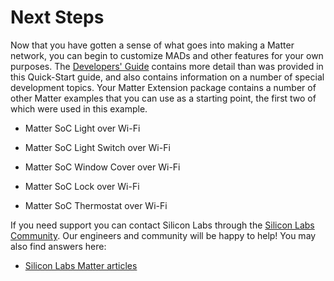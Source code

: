 # Next Steps

Now that you have gotten a sense of what goes into making a Matter network, you can 
begin to customize MADs and other features for your own purposes. The [Developers' Guide](/matter/<docspace-docleaf-version>/matter-developers-guide-overview) contains more detail than was provided in this Quick-Start guide,
and also contains information on a number of special development topics. Your Matter
Extension package contains a number of other Matter examples that you can use as a starting point, the first two
of which were used in this example. 

- Matter SoC Light over Wi-Fi

- Matter SoC Light Switch over Wi-Fi

- Matter SoC Window Cover over Wi-Fi

- Matter SoC Lock over Wi-Fi

- Matter SoC Thermostat over Wi-Fi

If you need support you can contact Silicon Labs through the [Silicon Labs Community](https://community.silabs.com/s/topic/0TO1M000000qHZgWAM/matter). Our engineers and community will be happy to help! You may also find answers here:

- [Silicon Labs Matter articles](https://community.silabs.com/s/topic/0TO1M000000qHZgWAM/matter?tabset-178da=2)